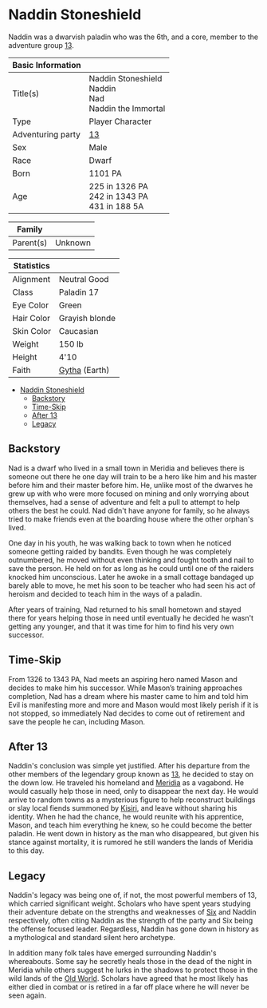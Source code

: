 # Naddin Stoneshield

Naddin was a dwarvish paladin who was the 6th, and a core, member to the adventure group [13](13.md).

| Basic Information | |
| - | - |
| Title(s) | Naddin Stoneshield<br>Naddin<br>Nad<br>Naddin the Immortal |
| Type | Player Character |
| Adventuring party | [13](13.md) |
| Sex | Male |
| Race | Dwarf |
| Born | 1101 PA |
| Age | 225 in 1326 PA<br>242 in 1343 PA<br>431 in 188 5A |

| Family | |
| - | - |
| Parent(s) | Unknown |

| Statistics | |
| - | - |
| Alignment | Neutral Good |
| Class | Paladin 17 |
| Eye Color | Green |
| Hair Color | Grayish blonde |
| Skin Color | Caucasian |
| Weight | 150 lb |
| Height | 4'10 |
| Faith | [Gytha](../../Factions/Religions/gods.md#faith-of-the-white) (Earth) |

- [Naddin Stoneshield](#naddin-stoneshield)
  - [Backstory](#backstory)
  - [Time-Skip](#time-skip)
  - [After 13](#after-13)
  - [Legacy](#legacy)

## Backstory

Nad is a dwarf who lived in a small town in Meridia and believes there is someone out there he one day will train to be a hero like him and his master before him and their master before him. He, unlike most of the dwarves he grew up with who were more focused on mining and only worrying about themselves, had a sense of adventure and felt a pull to attempt to help others the best he could. Nad didn't have anyone for family, so he always tried to make friends even at the boarding house where the other orphan's lived.

One day in his youth, he was walking back to town when he noticed someone getting raided by bandits. Even though he was completely outnumbered, he moved without even thinking and fought tooth and nail to save the person. He held on for as long as he could until one of the raiders knocked him unconscious. Later he awoke in a small cottage bandaged up barely able to move, he met his soon to be teacher who had seen his act of heroism and decided to teach him in the ways of a paladin.

After years of training, Nad returned to his small hometown and stayed there for years helping those in need until eventually he decided he wasn't getting any younger, and that it was time for him to find his very own successor.

## Time-Skip

From 1326 to 1343 PA, Nad meets an aspiring hero named Mason and decides to make him his successor. While Mason’s training approaches completion, Nad has a dream where his master came to him and told him Evil is manifesting more and more and Mason would most likely perish if it is not stopped, so immediately Nad decides to come out of retirement and save the people he can, including Mason.

## After 13

Naddin's conclusion was simple yet justified. After his departure from the other members of the legendary group known as [13](13.md), he decided to stay on the down low. He traveled his homeland and [Meridia](../../Locations/Land/meridia.md) as a vagabond. He would casually help those in need, only to disappear the next day. He would arrive to random towns as a mysterious figure to help reconstruct buildings or slay local fiends summoned by [Kisiri](../kisiri.md), and leave without sharing his identity. When he had the chance, he would reunite with his apprentice, Mason, and teach him everything he knew, so he could become the better paladin. He went down in history as the man who disappeared, but given his stance against mortality, it is rumored he still wanders the lands of Meridia to this day.

## Legacy

Naddin's legacy was being one of, if not, the most powerful members of 13, which carried significant weight. Scholars who have spent years studying their adventure debate on the strengths and weaknesses of [Six](six.md) and Naddin respectively, often citing Naddin as the strength of the party and Six being the offense focused leader. Regardless, Naddin has gone down in history as a mythological and standard silent hero archetype.

In addition many folk tales have emerged surrounding Naddin's whereabouts. Some say he secretly heals those in the dead of the night in Meridia while others suggest he lurks in the shadows to protect those in the wild lands of the [Old World](../../Locations/Land/old_world.md). Scholars have agreed that he most likely has either died in combat or is retired in a far off place where he will never be seen again.
